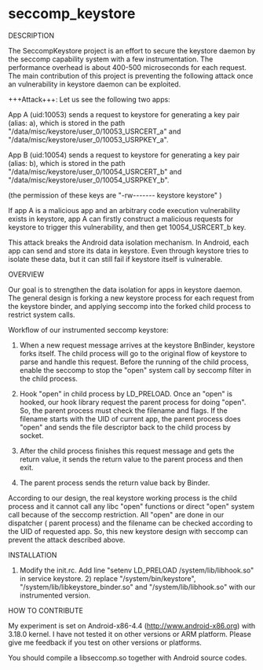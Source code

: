# seccomp_keystore

DESCRIPTION

The SeccompKeystore project is an effort to secure the keystore daemon by the seccomp capability system with a few instrumentation. The performance overhead is about 400-500 microseconds for each request. The main contribution of this project is preventing the following attack once an vulnerability in keystore daemon can be exploited.

+++Attack+++: Let us see the following two apps:

App A (uid:10053) sends a request to keystore for generating a key pair (alias: a), which is stored in the path "/data/misc/keystore/user_0/10053_USRCERT_a" and "/data/misc/keystore/user_0/10053_USRPKEY_a".

App B (uid:10054) sends a request to keystore for generating a key pair (alias: b), which is stored in the path "/data/misc/keystore/user_0/10054_USRCERT_b" and "/data/misc/keystore/user_0/10054_USRPKEY_b".

(the permission of these keys are "-rw------- keystore keystore" )

If app A is a malicious app and an arbitrary code execution vulnerability exists in keystore, app A can firstly construct a malicious requests for keystore to trigger this vulnerability, and then get 10054_USRCERT_b key.

This attack breaks the Android data isolation mechanism. In Android, each app can send and store its data in keystore. Even through keystore tries to isolate these data, but it can still fail if keystore itself is vulnerable.

OVERVIEW

Our goal is to strengthen the data isolation for apps in keystore daemon. The general design is forking a new keystore process for each request from the keystore binder, and applying seccomp into the forked child process to restrict system calls.

Workflow of our instrumented seccomp keystore:

1) When a new request message arrives at the keystore BnBinder, keystore forks itself. The child process will go to the original flow of keystore to parse and handle this request. Before the running of the child process, enable the seccomp to stop the "open" system call by seccomp filter in the child process.

2) Hook "open" in child process by LD_PRELOAD. Once an "open" is hooked, our hook library request the parent process for doing "open". So, the parent process must check the filename and flags. If the filename starts with the UID of current app, the parent process does "open" and sends the file descriptor back to the child process by socket.

3) After the child process finishes this request message and gets the return value, it sends the return value to the parent process and then exit.

4) The parent process sends the return value back by Binder.

According to our design, the real keystore working process is the child process and it cannot call any libc "open" functions or direct "open" system call because of the seccomp restriction. All "open" are done in our dispatcher ( parent process) and the filename can be checked according to the UID of requested app. So, this new keystore design with seccomp can prevent the attack described above.

INSTALLATION

1) Modify the init.rc. Add line "setenv LD_PRELOAD /system/lib/libhook.so" in service keystore. 2) replace "/system/bin/keystore", "/system/lib/libkeystore_binder.so" and "/system/lib/libhook.so" with our instrumented version.

HOW TO CONTRIBUTE

My experiment is set on Android-x86-4.4 (http://www.android-x86.org) with 3.18.0 kernel. I have not tested it on other versions or ARM platform. Please give me feedback if you test on other versions or platforms.

You should compile a libseccomp.so together with Android source codes.
